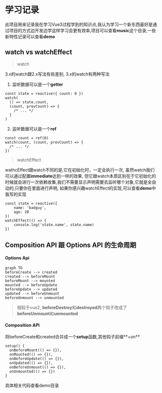 # 学习记录

此项目用来记录我在学习Vue3过程学到的知识点,我认为学习一个新东西最好是通过项目的方式边开发边学这样学习会更有效率,项目可以查看**music**这个目录,一些新特性记录可以查看**demo**

## watch vs watchEffect

> watch

3.x的watch跟2.x写法有些差别, 3.x的watch有两种写法

1. 监听数据可以是一个**getter**

```
const state = reactive({ count: 0 })
watch(
  () => state.count,
  (count, prevCount) => {
    /* ... */
  }
)
```

2. 监听数据可以是一个**ref**

```
const count = ref(0)
watch(count, (count, prevCount) => {
  /* ... */
})
```

> watchEffect

wathcEffect跟watch不同的是,它在初始化时，一定会执行一次, 虽然watch我们可以通过配置**immediate**达到一样的效果, 但它跟watch本质区别在于它初始化的时候就会进行一次依赖收集,我们不需要显示声明需要去监听哪个对象,它就是全自动的,只要你在里面进行声明, 如果你感兴趣watchEffect的实现,可以查看**demo**中我写的实现

```
const state = reactive({
    name: 'badguy',
    age: 20
})
watchEffect(() => {
    console.log('state.name', state.name)
})
```
## Composition API 跟 Options API 的生命周期

#### Options Api


```mermaid
graph TD
beforeCreate --> created 
created --> beforeMount
beforeMount --> mounted
mounted --> beforeUpdate
beforeUpdate --> updated
updated --> beforeUnmount
beforeUnmount --> unmounted
```
> 相较于vue2, **beforeDestroy**和**destroyed**两个钩子改成了**beforeUnmount**和**unmounted**

#### Composition API

将beforeCreate和created合并成一个**setup**函数,其他钩子前缀**\+on**

```
setup() {
  onBeforeMount(() => {}),
  onMounted(() => {}),
  onBeforeUpdate(() => {}),
  onUpdated(() => {}),
  onBeforeUnmount(() => {}),
  onUnmounted(() => {})
}
```

具体相关代码查看demo目录
